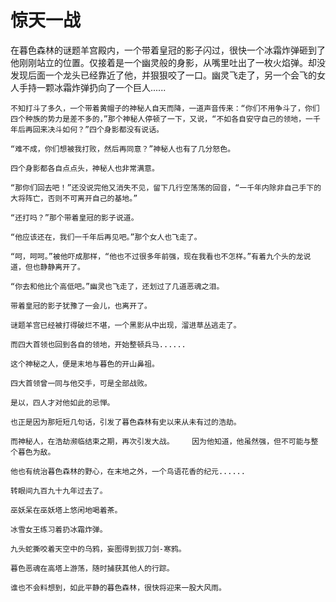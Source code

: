# 惊天一战
在暮色森林的谜题羊宫殿内，一个带着皇冠的影子闪过，很快一个冰霜炸弹砸到了他刚刚站立的位置。仅接着是一个幽灵般的身影，从嘴里吐出了一枚火焰弹。却没发现后面一个龙头已经靠近了他，并狠狠咬了一口。幽灵飞走了，另一个会飞的女人手持一颗冰霜炸弹扔向了一个巨人......
    
    不知打斗了多久，一个带着黄帽子的神秘人自天而降，一道声音传来：“你们不用争斗了，你们四个种族的势力是差不多的，”那个神秘人停顿了一下，又说，“不如各自安守自己的领地，一千年后再回来决斗如何？”四个身影都没有说话。
    
    “难不成，你们想被我打败，然后再同意？”神秘人也有了几分怒色。
    
    四个身影都各自点点头，神秘人也非常满意。
    
    “那你们回去吧！”还没说完他又消失不见，留下几行空荡荡的回音，“一千年内除非自己手下的大将阵亡，否则不可离开自己的基地。”
    
    “还打吗？”那个带着皇冠的影子说道。
    
    “他应该还在，我们一千年后再见吧。”那个女人也飞走了。
    
    “呵，呵呵。”被他吓成那样，“他也不过很多年前强，现在我看也不怎样。”有着九个头的龙说道，但也静静离开了。
    
    “你去和他比个高低吧。”幽灵也飞走了，还划过了几道恶魂之泪。
    
    带着皇冠的影子犹豫了一会儿，也离开了。
    
    谜题羊宫已经被打得破烂不堪，一个黑影从中出现，溜进草丛逃走了。
    
    而四大首领也回到各自的领地，开始整顿兵马......   
    
    这个神秘之人，便是末地与暮色的开山鼻祖。
    
    四大首领曾一同与他交手，可是全部战败。
    
    是以，四人才对他如此的忌惮。
    
    也正是因为那短短几句话，引发了暮色森林有史以来从未有过的浩劫。
    
    而神秘人，在浩劫濒临结束之期，再次引发大战。    因为他知道，他虽然强，但不可能与整个暮色为敌。
    
    他也有统治暮色森林的野心，在末地之外，一个鸟语花香的纪元......
    
    转眼间九百九十九年过去了。
    
    巫妖呆在巫妖塔上悠闲地喝着茶。
    
    冰雪女王练习着扔冰霜炸弹。
    
    九头蛇撕咬着天空中的乌鸦，妄图得到拔刀剑-寒鸦。
    
    暮色恶魂在高塔上游荡，随时捕获其他人的行踪。   
    
    谁也不会料想到，如此平静的暮色森林，很快将迎来一股大风雨。  
